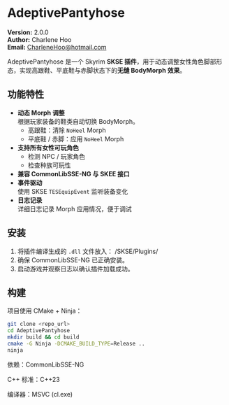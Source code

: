 # AdeptivePantyhose

**Version:** 2.0.0  
**Author:** Charlene Hoo  
**Email:** CharleneHoo@hotmail.com

AdeptivePantyhose 是一个 Skyrim **SKSE 插件**，用于动态调整女性角色脚部形态，实现高跟鞋、平底鞋与赤脚状态下的**无缝 BodyMorph 效果**。

## 功能特性

- **动态 Morph 调整**  
  根据玩家装备的鞋类自动切换 BodyMorph。
  - 高跟鞋：清除 `NoHeel` Morph
  - 平底鞋 / 赤脚：应用 `NoHeel` Morph
- **支持所有女性可玩角色**
  - 检测 NPC / 玩家角色
  - 检查种族可玩性
- **兼容 CommonLibSSE-NG 与 SKEE 接口**
- **事件驱动**  
  使用 SKSE `TESEquipEvent` 监听装备变化
- **日志记录**  
  详细日志记录 Morph 应用情况，便于调试

## 安装

1. 将插件编译生成的 `.dll` 文件放入：
   <Skyrim Mod Folder>/SKSE/Plugins/
2. 确保 CommonLibSSE-NG 已正确安装。
3. 启动游戏并观察日志以确认插件加载成功。

## 构建

项目使用 CMake + Ninja：

```bash
git clone <repo_url>
cd AdeptivePantyhose
mkdir build && cd build
cmake -G Ninja -DCMAKE_BUILD_TYPE=Release ..
ninja
```

依赖：CommonLibSSE-NG

C++ 标准：C++23

编译器：MSVC (cl.exe)

